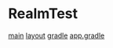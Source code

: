 # RealmTest
[main](https://github.com/s20003/RealmTest/tree/master/app/src/main/java/jp/ac/it_college/std/s20003/realmtest)
[layout](https://github.com/s20003/RealmTest/tree/master/app/src/main/res/layout)
[gradle](https://github.com/s20003/RealmTest/blob/master/build.gradle)
[app.gradle](https://github.com/s20003/RealmTest/blob/master/app/build.gradle)
